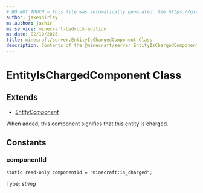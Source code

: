 ```yaml
---
# DO NOT TOUCH — This file was automatically generated. See https://github.com/mojang/minecraftapidocsgenerator to modify descriptions, examples, etc.
author: jakeshirley
ms.author: jashir
ms.service: minecraft-bedrock-edition
ms.date: 02/10/2025
title: minecraft/server.EntityIsChargedComponent Class
description: Contents of the @minecraft/server.EntityIsChargedComponent class.
---
```

# EntityIsChargedComponent Class

## Extends
- [*EntityComponent*](EntityComponent.md)

When added, this component signifies that this entity is charged.

## Constants

### **componentId**
`static read-only componentId = "minecraft:is_charged";`

Type: *string*
